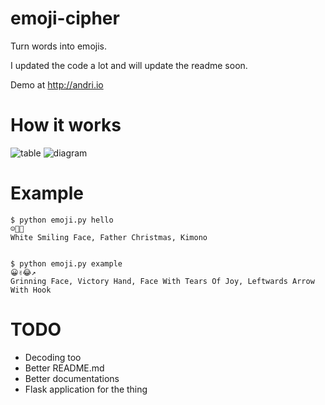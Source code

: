 # emoji-cipher
Turn words into emojis.

I updated the code a lot and will update the readme soon.

Demo at http://andri.io

# How it works
![table](https://i.imgur.com/AxAiYKg.png)
![diagram](https://i.imgur.com/bgGbK2b.png)

# Example

    $ python emoji.py hello
    ☺🎅👘
    White Smiling Face, Father Christmas, Kimono


    $ python emoji.py example
    😀✌😂↗
    Grinning Face, Victory Hand, Face With Tears Of Joy, Leftwards Arrow With Hook

# TODO
* Decoding too
* Better README.md
* Better documentations
* Flask application for the thing
